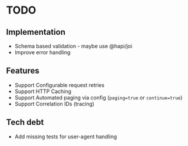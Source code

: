 # TODO

## Implementation
 * Schema based validation - maybe use @hapi/joi
 * Improve error handling

## Features
 * Support Configurable request retries
 * Support HTTP Caching
 * Support Automated paging via config (`paging=true` or `continue=true`)
 * Support Correlation IDs (tracing)

## Tech debt
 * Add missing tests for user-agent handling
